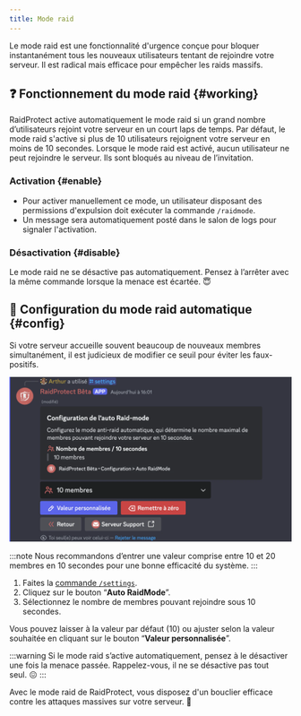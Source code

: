 ```yaml
---
title: Mode raid
---
```


Le mode raid est une fonctionnalité d'urgence conçue pour bloquer instantanément tous les nouveaux utilisateurs tentant de rejoindre votre serveur. Il est radical mais efficace pour empêcher les raids massifs.

## ❓ Fonctionnement du mode raid {#working}

RaidProtect active automatiquement le mode raid si un grand nombre d’utilisateurs rejoint votre serveur en un court laps de temps. Par défaut, le mode raid s'active si plus de 10 utilisateurs rejoignent votre serveur en moins de 10 secondes. Lorsque le mode raid est activé, aucun utilisateur ne peut rejoindre le serveur. Ils sont bloqués au niveau de l’invitation.

### Activation {#enable}

- Pour activer manuellement ce mode, un utilisateur disposant des permissions d'expulsion doit exécuter la commande `/raidmode`.
- Un message sera automatiquement posté dans le salon de logs pour signaler l'activation.

### Désactivation {#disable}

Le mode raid ne se désactive pas automatiquement. Pensez à l’arrêter avec la même commande lorsque la menace est écartée. 😇

## 🚨 Configuration du mode raid automatique {#config}

Si votre serveur accueille souvent beaucoup de nouveaux membres simultanément, il est judicieux de modifier ce seuil pour éviter les faux-positifs.

![Capture d'écran mode raid automatique](../assets/rpBeta-settings-raid-mode.webp)

:::note
Nous recommandons d’entrer une valeur comprise entre 10 et 20 membres en 10 secondes pour une bonne efficacité du système.
:::

1. Faites la [commande `/settings`](../setup.md#settings).
2. Cliquez sur le bouton “**Auto RaidMode**”.
3. Sélectionnez le nombre de membres pouvant rejoindre sous 10 secondes.

Vous pouvez laisser à la valeur par défaut (10) ou ajuster selon la valeur souhaitée en cliquant sur le bouton “**Valeur personnalisée**”.

:::warning
Si le mode raid s’active automatiquement, pensez à le désactiver une fois la menace passée. Rappelez-vous, il ne se désactive pas tout seul. 😖
:::

Avec le mode raid de RaidProtect, vous disposez d'un bouclier efficace contre les attaques massives sur votre serveur. 🌟
